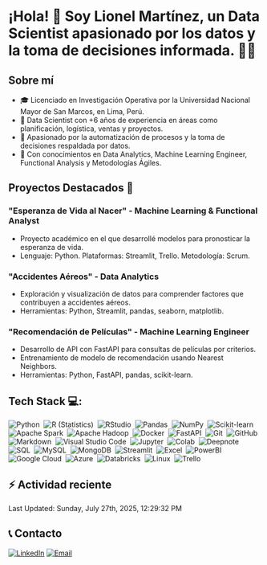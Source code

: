 # ¡Hola! 👋 Soy Lionel Martínez, un Data Scientist apasionado por los datos y la toma de decisiones informada. 👨‍💼

## Sobre mí
- 🎓 Licenciado en Investigación Operativa por la Universidad Nacional Mayor de San Marcos, en Lima, Perú.
- 💼 Data Scientist con +6 años de experiencia en áreas como planificación, logística, ventas y proyectos.
- 🧠 Apasionado por la automatización de procesos y la toma de decisiones respaldada por datos.
- 🚀 Con conocimientos en Data Analytics, Machine Learning Engineer, Functional Analysis y Metodologías Ágiles.

## Proyectos Destacados 🚀
### "Esperanza de Vida al Nacer" - Machine Learning & Functional Analyst
- Proyecto académico en el que desarrollé modelos para pronosticar la esperanza de vida.
- Lenguaje: Python. Plataformas: Streamlit, Trello. Metodología: Scrum.

### "Accidentes Aéreos" - Data Analytics
- Exploración y visualización de datos para comprender factores que contribuyen a accidentes aéreos.
- Herramientas: Python, Streamlit, pandas, seaborn, matplotlib.

### "Recomendación de Películas" - Machine Learning Engineer
- Desarrollo de API con FastAPI para consultas de películas por criterios.
- Entrenamiento de modelo de recomendación usando Nearest Neighbors.
- Herramientas: Python, FastAPI, pandas, scikit-learn.

## Tech Stack 💻:
![Python](https://img.shields.io/badge/-Python-05122A?style=flat&logo=python)&nbsp;
![R (Statistics)](https://img.shields.io/badge/-R-05122A?style=flat&logo=R)&nbsp;
![RStudio](https://img.shields.io/badge/-RStudio-05122A?style=flat&logo=rstudio)&nbsp;
![Pandas](https://img.shields.io/badge/-Pandas-05122A?style=flat&logo=pandas)&nbsp;
![NumPy](https://img.shields.io/badge/-NumPy-05122A?style=flat&logo=numpy)&nbsp;
![Scikit-learn](https://img.shields.io/badge/-Scikit_learn-05122A?style=flat&logo=Scikit-learn)&nbsp;
![Apache Spark](https://img.shields.io/badge/-Apache%20Spark-05122A?style=flat&logo=Apache-Spark)&nbsp;
![Apache Hadoop](https://img.shields.io/badge/-Apache%20Hadoop-05122A?style=flat&logo=Apache-Hadoop)&nbsp;
![Docker](https://img.shields.io/badge/-Docker-05122A?style=flat&logo=Docker)&nbsp;
![FastAPI](https://img.shields.io/badge/-FastAPI-05122A?style=flat&logo=fastapi)&nbsp;
![Git](https://img.shields.io/badge/-Git-05122A?style=flat&logo=git)&nbsp;
![GitHub](https://img.shields.io/badge/-GitHub-05122A?style=flat&logo=github)&nbsp;
![Markdown](https://img.shields.io/badge/-Markdown-05122A?style=flat&logo=markdown)&nbsp;
![Visual Studio Code](https://img.shields.io/badge/-Visual%20Studio%20Code-05122A?style=flat&logo=visual-studio-code)&nbsp;
![Jupyter](https://img.shields.io/badge/-Jupyter-05122A?style=flat&logo=jupyter)&nbsp;
![Colab](https://img.shields.io/badge/-Colab-05122A?style=flat&logo=Google-Colab)&nbsp;
![Deepnote](https://img.shields.io/badge/-Deepnote-05122A?style=flat&logo=Deepnote)&nbsp;
![SQL](https://img.shields.io/badge/-SQL-05122A?style=flat&logo=Microsoft-SQL-Server)&nbsp;
![MySQL](https://img.shields.io/badge/-MySQL-05122A?style=flat&logo=MySQL)&nbsp;
![MongoDB](https://img.shields.io/badge/-MongoDB-05122A?style=flat&logo=MongoDB)&nbsp;
![Streamlit](https://img.shields.io/badge/-Streamlit-05122A?style=flat&logo=Streamlit)&nbsp;
![Excel](https://img.shields.io/badge/-Excel-05122A?style=flat&logo=Microsoft-Excel)&nbsp;
![PowerBI](https://img.shields.io/badge/-PowerBI-05122A?style=flat&logo=PowerBI)&nbsp;
![Google Cloud](https://img.shields.io/badge/-Google%20Cloud-05122A?style=flat&logo=Google-Cloud)&nbsp;
![Azure](https://img.shields.io/badge/-Azure-05122A?style=flat&logo=Microsoft-Azure)&nbsp;
![Databricks](https://img.shields.io/badge/-Databricks-05122A?style=flat&logo=databricks)&nbsp;
![Linux](https://img.shields.io/badge/-Linux-05122A?style=flat&logo=Linux)&nbsp;
![Trello](https://img.shields.io/badge/-Trello-05122A?style=flat&logo=trello)&nbsp;


## ⚡ Actividad reciente
<!--RECENT_ACTIVITY:start-->
<!--RECENT_ACTIVITY:end-->

<!--RECENT_ACTIVITY:last_update-->
Last Updated: Sunday, July 27th, 2025, 12:29:32 PM
<!--RECENT_ACTIVITY:last_update_end-->


## 📞 Contacto
[![LinkedIn](https://img.shields.io/badge/LinkedIn-0077B5?logo=linkedin&logoColor=white)](https://www.linkedin.com/in/lionel-martinez-chavez/)
[![Email](https://img.shields.io/badge/Email-D14836?logo=gmail&logoColor=white)](mailto:lio.data17@gmail.com)

<!--
## Hi there 👋

**Lio17-lab/Lio17-lab** is a ✨ _special_ ✨ repository because its `README.md` (this file) appears on your GitHub profile.

Here are some ideas to get you started:

- 🔭 I’m currently working on ...
- 🌱 I’m currently learning ...
- 👯 I’m looking to collaborate on ...
- 🤔 I’m looking for help with ...
- 💬 Ask me about ...
- 📫 How to reach me: ...
- 😄 Pronouns: ...
- ⚡ Fun fact: ...
-->
